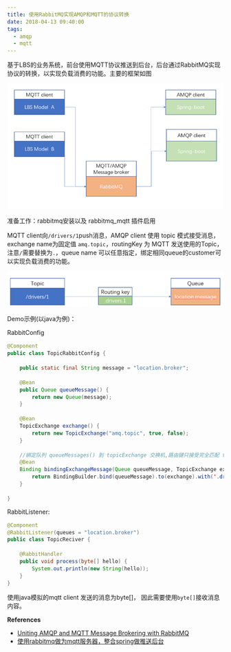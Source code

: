 ```yaml
---
title: 使用RabbitMQ实现AMQP和MQTT的协议转换
date: 2018-04-13 09:40:00
tags:
  - amqp
  - mqtt
---
```




基于LBS的业务系统，前台使用MQTT协议推送到后台，后台通过RabbitMQ实现协议的转换，以实现负载消费的功能。主要的框架如图

![1523585173759](/images/1523585173759.png)

<!--more-->

准备工作：rabbitmq安装以及 rabbitmq_mqtt 插件启用

MQTT client向`/drivers/1`push消息，AMQP client 使用 topic 模式接受消息， exchange name为固定值 `amq.topic`，routingKey 为 MQTT 发送使用的Topic，注意`/`需要替换为`.`，queue name 可以任意指定，绑定相同queue的customer可以实现负载消费的功能。

![1523585612511](/images/1523585612511.png)

Demo示例(以java为例)：

RabbitConfig

```java
@Component
public class TopicRabbitConfig {

    public static final String message = "location.broker";

    @Bean
    public Queue queueMessage() {
        return new Queue(message);
    }

    @Bean
    TopicExchange exchange() {
        return new TopicExchange("amq.topic", true, false);
    }

    //綁定队列 queueMessages() 到 topicExchange 交换机,路由键只接受完全匹配 topic.message 的队列接受者可以收到消息, # 为通配符模式
    @Bean
    Binding bindingExchangeMessage(Queue queueMessage, TopicExchange exchange) {
        return BindingBuilder.bind(queueMessage).to(exchange).with('.drivers.#');
    }

}
```



RabbitListener:

```java
@Component
@RabbitListener(queues = "location.broker")
public class TopicReciver {

    @RabbitHandler
    public void process(byte[] hello) {
        System.out.println(new String(hello));
    }
}
```

使用java模拟的mqtt client 发送的消息为byte[]， 因此需要使用`byte[]`接收消息内容。

**References**

- [Uniting AMQP and MQTT Message Brokering with RabbitMQ](https://blogs.sap.com/2016/02/21/uniting-amqp-and-mqtt-message-brokering-with-rabbitmq/)
- [使用rabbitmq做为mqtt服务器，整合spring做推送后台](https://my.oschina.net/u/1047640/blog/819418)